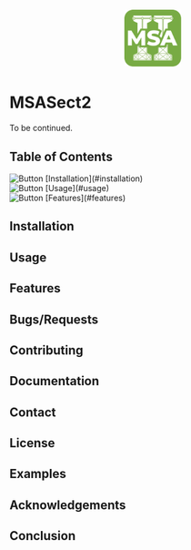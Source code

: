 <h1 align="center">  <img alt="MSASect2 Logo" width="100px" src="Msa_Sect2_170.png"> </h1>
<div align="center">
</div>

# MSASect2

To be continued.

## Table of Contents
<div class="toc-button">
  <img src="https://img.shields.io/badge/Installation-blue" alt="Button"> [Installation](#installation)
</div>
<div class="toc-button">
  <img src="https://img.shields.io/badge/Usage-green" alt="Button"> [Usage](#usage)
</div>
<div class="toc-button">
  <img src="https://img.shields.io/badge/Features-yellow" alt="Button"> [Features](#features)
</div>

## Installation
<!-- Installation instructions go here -->

## Usage
<!-- Usage instructions go here -->

## Features
<!-- Features description goes here -->

## Bugs/Requests
<!-- Information about bug reporting and feature requests -->

## Contributing
<!-- Guidelines for contributing go here -->

## Documentation
<!-- Documentation links go here -->

## Contact
<!-- Contact information goes here -->

## License
<!-- License information goes here -->

## Examples
<!-- Examples go here -->

## Acknowledgements
<!-- Acknowledgements go here -->

## Conclusion
<!-- Conclusion goes here -->
